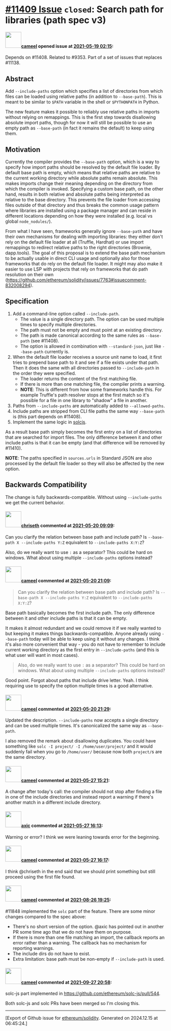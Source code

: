# [\#11409 Issue](https://github.com/ethereum/solidity/issues/11409) `closed`: Search path for libraries (path spec v3)

#### <img src="https://avatars.githubusercontent.com/u/137030?v=4" width="50">[cameel](https://github.com/cameel) opened issue at [2021-05-19 02:15](https://github.com/ethereum/solidity/issues/11409):

Depends on #11408.
Related to #9353.
Part of a set of issues that replaces #11138.

## Abstract
Add `--include-paths` option which specifies a list of directories from which files can be loaded using relative paths (in addition to `--base-path`). This is meant to be similar to `$PATH` variable in the shell or `$PYTHONPATH` in Python.

The new feature makes it possible to reliably use relative paths in imports without relying on remappings. This is the first step towards disallowing absolute import paths, though for now it will still be possible to use an empty path as `--base-path` (in fact it remains the default) to keep using them.

## Motivation
Currently the compiler provides the `--base-path` option, which is a way to specify how import paths should be resolved by the default file loader. By default base path is empty, which means that relative paths are relative to the current working directory while absolute paths remain absolute. This makes imports change their meaning depending on the directory from which the compiler is invoked. Specifying a custom base path, on the other hand, results in both relative and absolute paths being interpreted as relative to the base directory. This prevents the file loader from accessing files outside of that directory and thus breaks the common usage pattern where libraries are installed using a package manager and can reside in different locations depending on how they were installed (e.g. local vs global `node_nodules/`).

From what I have seen, frameworks generally ignore `--base-path` and have their own mechanisms for dealing with importing libraries: they either don't rely on the default file loader at all (Truffle, Hardhat) or use import remappings to redirect relative paths to the right directories (Brownie, dapp.tools). The goal of this proposal is to extend the base path mechanism to be actually usable in direct CLI usage and optionally also for those frameworks that do rely on the default file loader. It might may also make it easier to use LSP with projects that rely on frameworks that do path resolution on their own (https://github.com/ethereum/solidity/issues/7763#issuecomment-832008294).

## Specification
1. Add a command-line option called `--include-path`.
    - The value is a single directory path. The option can be used multiple times to specify multiple directories.
    - The path must not be empty and must point at an existing directory.
    - The path is made canonical according to the same rules as `--base-path` (see #11408).
    - The option is allowed in combination with `--standard-json`, just like `--base-path` currently is.
2. When the default file loader receives a source unit name to load, it first tries to prepend base path to it and see if a file exists under that path. Then it does the same with all directories passed to `--include-path` in the order they were specified.
    - The loader returns the content of the first matching file.
    - If there is more than one matching file, the compiler prints a warning.
    - **NOTE**: This is different from how some frameworks handle this. For example Truffle's path resolver stops at the first match so it's possible for a file in one library to "shadow" a file in another.
3. Paths from `--include-paths` are automatically added to `--allowed-paths`.
4. Include paths are stripped from CLI file paths the same way `--base-path` is (this part depends on #11408).
5. Implement the same logic in [solcjs](https://github.com/ethereum/solc-js/blob/master/solcjs).

As a result base path simply becomes the first entry on a list of directories that are searched for import files. The only difference between it and other include paths is that it can be empty (and that difference will be removed by #11410).

**NOTE**: The paths specified in `sources.urls` in Standard JSON are also processed by the default file loader so they will also be affected by the new option.

## Backwards Compatibility
The change is fully backwards-compatible. Without using `--include-paths` we get the current behavior.

#### <img src="https://avatars.githubusercontent.com/u/9073706?v=4" width="50">[chriseth](https://github.com/chriseth) commented at [2021-05-20 09:09](https://github.com/ethereum/solidity/issues/11409#issuecomment-844891942):

Can you clarify the relation between base path and include path? Is `--base-path X --include-paths Y:Z` equivalent to `--include-paths X:Y:Z`?

Also, do we really want to use `:` as a separator? This could be hard on windows. What about using multiple `--include-paths` options instead?

#### <img src="https://avatars.githubusercontent.com/u/137030?v=4" width="50">[cameel](https://github.com/cameel) commented at [2021-05-20 21:09](https://github.com/ethereum/solidity/issues/11409#issuecomment-845478559):

> Can you clarify the relation between base path and include path? Is `--base-path X --include-paths Y:Z` equivalent to `--include-paths X:Y:Z`?

Base path basically becomes the first include path. The only difference between it and other include paths is that it can be empty.

It makes it almost redundant and we could remove it if we really wanted to but keeping it makes things backwards-compatible. Anyone already using `--base-path` today will be able to keep using it without any changes. I think it's also more convenient that way - you do not have to remember to include current working directory as the first entry in `--include-paths` (and this is what user will want in most cases).

> Also, do we really want to use `:` as a separator? This could be hard on windows. What about using multiple `--include-paths` options instead?

Good point. Forgot about paths that include drive letter. Yeah. I think requiring use to specify the option multiple times is a good alternative.

#### <img src="https://avatars.githubusercontent.com/u/137030?v=4" width="50">[cameel](https://github.com/cameel) commented at [2021-05-20 21:29](https://github.com/ethereum/solidity/issues/11409#issuecomment-845490172):

Updated the description. `--include-paths` now accepts a single directory and can be used multiple times. It's canonicalized the same way as `--base-path`.

I also removed the remark about disallowing duplicates. You could have something like `solc -I project/ -I /home/user/project/` and it would suddenly fail when you go to `/home/user/` because now both `project/`s are the same directory.

#### <img src="https://avatars.githubusercontent.com/u/137030?v=4" width="50">[cameel](https://github.com/cameel) commented at [2021-05-27 15:21](https://github.com/ethereum/solidity/issues/11409#issuecomment-849723541):

A change after today's call: the compiler should not stop after finding a file in one of the include directories and instead report a warning if there's another match in a different include directory.

#### <img src="https://avatars.githubusercontent.com/u/20340?v=4" width="50">[axic](https://github.com/axic) commented at [2021-05-27 16:13](https://github.com/ethereum/solidity/issues/11409#issuecomment-849762355):

Warning or error? I think we were leaning towards error for the beginning.

#### <img src="https://avatars.githubusercontent.com/u/137030?v=4" width="50">[cameel](https://github.com/cameel) commented at [2021-05-27 16:17](https://github.com/ethereum/solidity/issues/11409#issuecomment-849764873):

I think @chriseth in the end said that we should print something but still proceed using the first file found.

#### <img src="https://avatars.githubusercontent.com/u/137030?v=4" width="50">[cameel](https://github.com/cameel) commented at [2021-08-26 19:25](https://github.com/ethereum/solidity/issues/11409#issuecomment-906681508):

#11848 implemented the `solc` part of the feature. There are some minor changes compared to the spec above:
- There's no short version of the option. @axic has pointed out in another PR some time ago that we do not have them on purpose.
- If there is more than one file matching an import, the callback reports an error rather than a warning. The callback has no mechanism for reporting warnings.
- The include dirs do not have to exist.
- Extra limitation: base path must be non-empty if `--include-path` is used.

#### <img src="https://avatars.githubusercontent.com/u/137030?v=4" width="50">[cameel](https://github.com/cameel) commented at [2021-09-27 20:58](https://github.com/ethereum/solidity/issues/11409#issuecomment-928273228):

solc-js part implemented in https://github.com/ethereum/solc-js/pull/544.

Both solc-js and solc PRs have been merged so I'm closing this.


-------------------------------------------------------------------------------



[Export of Github issue for [ethereum/solidity](https://github.com/ethereum/solidity). Generated on 2024.12.15 at 06:45:24.]
